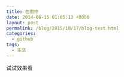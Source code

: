 ```yaml
---
title: 在雨中
date: 2014-06-15 01:05:13 +0800
layout: post
permalink: /blog/2015/10/17/blog-test.html
categories:
  - github
tags:
  - 生活
---
```

试试效果看